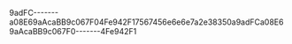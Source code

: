 9adFC-------a08E69aAcaBB9c067F04Fe942F17567456e6e6e7a2e38350a9adFCa08E69aAcaBB9c067F0-------4Fe942F1
